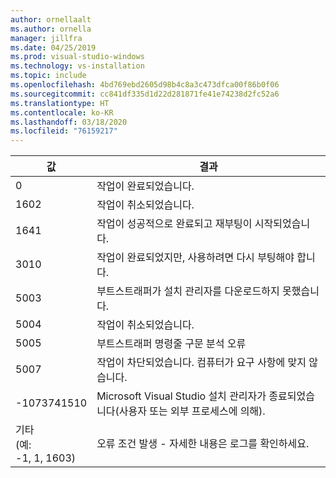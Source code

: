 ```yaml
---
author: ornellaalt
ms.author: ornella
manager: jillfra
ms.date: 04/25/2019
ms.prod: visual-studio-windows
ms.technology: vs-installation
ms.topic: include
ms.openlocfilehash: 4bd769ebd2605d98b4c8a3c473dfca00f86b0f06
ms.sourcegitcommit: cc841df335d1d22d281871fe41e74238d2fc52a6
ms.translationtype: HT
ms.contentlocale: ko-KR
ms.lasthandoff: 03/18/2020
ms.locfileid: "76159217"
---
```

| **값** | **결과** |
| --------- | ---------- |
| 0 | 작업이 완료되었습니다. |
| 1602 | 작업이 취소되었습니다. |
| 1641 | 작업이 성공적으로 완료되고 재부팅이 시작되었습니다. |
| 3010 | 작업이 완료되었지만, 사용하려면 다시 부팅해야 합니다. |
| 5003 | 부트스트래퍼가 설치 관리자를 다운로드하지 못했습니다. |
| 5004 | 작업이 취소되었습니다. |
| 5005 | 부트스트래퍼 명령줄 구문 분석 오류 |
| 5007 | 작업이 차단되었습니다. 컴퓨터가 요구 사항에 맞지 않습니다. |
| -1073741510 | Microsoft Visual Studio 설치 관리자가 종료되었습니다(사용자 또는 외부 프로세스에 의해). |
| 기타<br>(예:<br>-1, 1, 1603) | 오류 조건 발생 - 자세한 내용은 로그를 확인하세요. |
